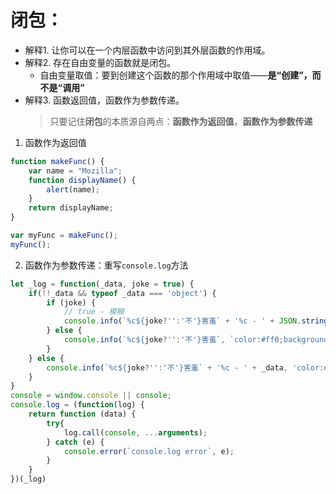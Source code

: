 # 闭包：
* 解释1. 让你可以在一个内层函数中访问到其外层函数的作用域。
* 解释2. 存在自由变量的函数就是闭包。
  - 自由变量取值：要到创建这个函数的那个作用域中取值——**是“创建”，而不是“调用”**
* 解释3. 函数返回值，函数作为参数传递。
  > 只要记住**闭包**的本质源自两点：**函数作为返回值**，**函数作为参数传递**

1. 函数作为返回值
```javascript
function makeFunc() {
    var name = "Mozilla";
    function displayName() {
        alert(name);
    }
    return displayName;
}

var myFunc = makeFunc();
myFunc();
```
2. 函数作为参数传递：重写`console.log`方法
```javascript
let _log = function(_data, joke = true) {
    if(!!_data && typeof _data === 'object') {
        if (joke) {
            // true - 模糊
            console.info(`%c${joke?'':'不'}害羞` + '%c - ' + JSON.stringify(_data), 'color:#ff0;background:#000;padding:2px;', joke?'color: transparent;text-shadow:0px 0px 5px #000;':'');
        } else {
            console.info(`%c${joke?'':'不'}害羞`, `color:#ff0;background:#000;padding:2px;${joke?'color: transparent;text-shadow:0px 0px 5px #000;':''}`, _data);
        }
    } else {
        console.info(`%c${joke?'':'不'}害羞` + '%c - ' + _data, 'color:#ff0;background:#000;padding:2px;', joke?'color: transparent;text-shadow:0px 0px 5px #000;':'');
    }
}
console = window.console || console;
console.log = (function(log) {
    return function (data) {
        try{
            log.call(console, ...arguments);
        } catch (e) {
            console.error(`console.log error`, e);
        }
    }
})(_log)
```